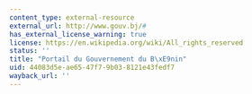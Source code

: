 ```yaml
---
content_type: external-resource
external_url: http://www.gouv.bj/#
has_external_license_warning: true
license: https://en.wikipedia.org/wiki/All_rights_reserved
status: ''
title: "Portail du Gouvernement du B\xE9nin"
uid: 44083d5e-ae65-47f7-9b03-8121e43fedf7
wayback_url: ''
---
```

